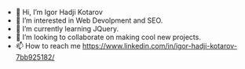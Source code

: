 - 👋 Hi, I’m Igor Hadji Kotarov
- 👀 I’m interested in Web Devolpment and SEO.
- 🌱 I’m currently learning JQuery.
- 💞️ I’m looking to collaborate on making cool new projects.
- 📫 How to reach me https://www.linkedin.com/in/igor-hadji-kotarov-7bb925182/

<!---
Igorhk11/Igorhk11 is a ✨ special ✨ repository because its `README.md` (this file) appears on your GitHub profile.
You can click the Preview link to take a look at your changes.
--->

